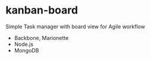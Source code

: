 # kanban-board
Simple Task manager with board view for Agile workflow

- Backbone, Marionette
- Node.js
- MongoDB
